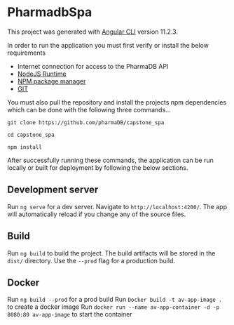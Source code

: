 # PharmadbSpa

This project was generated with [Angular CLI](https://github.com/angular/angular-cli) version 11.2.3.

In order to run the application you must first verify or install the below requirements

- Internet connection for access to the PharmaDB API
- [NodeJS Runtime](https://nodejs.org/en/download/)
- [NPM package manager](https://docs.npmjs.com/downloading-and-installing-node-js-and-npm)
- [GIT](https://git-scm.com/book/en/v2/Getting-Started-Installing-Git)

You must also pull the repository and install the projects npm dependencies which can be done with the following three commands...

```git clone https://github.com/pharmaDB/capstone_spa```

```cd capstone_spa```

```npm install```

After successfully running these commands, the application can be run locally or built for deployment by following the below sections.
## Development server

Run `ng serve` for a dev server. Navigate to `http://localhost:4200/`. The app will automatically reload if you change any of the source files.

## Build

Run `ng build` to build the project. The build artifacts will be stored in the `dist/` directory. Use the `--prod` flag for a production build.

## Docker

Run `ng build --prod` for a prod build
Run `Docker build -t av-app-image .` to create a docker image
Run `docker run --name av-app-container -d -p 8080:80 av-app-image` to start the container
